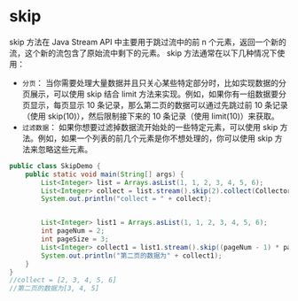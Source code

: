 # skip
skip 方法在 Java Stream API 中主要用于跳过流中的前 n 个元素，返回一个新的流，这个新的流包含了原始流中剩下的元素。
skip 方法通常在以下几种情况下使用：
- `分页`：
当你需要处理大量数据并且只关心某些特定部分时，比如实现数据的分页展示，可以使用 skip 结合 limit 方法来实现。例如，如果你有一组数据要分页显示，每页显示 10 条记录，那么第二页的数据可以通过先跳过前 10 条记录（使用 skip(10)），然后限制接下来的 10 条记录（使用 limit(10)）来获取。
- `过滤数据`：
如果你想要过滤掉数据流开始处的一些特定元素，可以使用 skip 方法。例如，如果一个列表的前几个元素是你不想处理的，你可以使用 skip 方法来忽略这些元素。

```java
public class SkipDemo {
    public static void main(String[] args) {
        List<Integer> list = Arrays.asList(1, 1, 2, 3, 4, 5, 6);
        List<Integer> collect = list.stream().skip(2).collect(Collectors.toList());
        System.out.println("collect = " + collect);


        List<Integer> list1 = Arrays.asList(1, 1, 2, 3, 4, 5, 6);
        int pageNum = 2;
        int pageSize = 3;
        List<Integer> collect1 = list1.stream().skip((pageNum - 1) * pageSize).limit(pageSize).collect(Collectors.toList());
        System.out.println("第二页的数据为" + collect1);
    }
}
//collect = [2, 3, 4, 5, 6]
//第二页的数据为[3, 4, 5]
```
